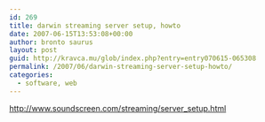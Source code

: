 ```yaml
---
id: 269
title: darwin streaming server setup, howto
date: 2007-06-15T13:53:08+00:00
author: bronto saurus
layout: post
guid: http://kravca.mu/glob/index.php?entry=entry070615-065308
permalink: /2007/06/darwin-streaming-server-setup-howto/
categories:
  - software, web
---
```

<a href="http://www.soundscreen.com/streaming/server_setup.html" target="_blank" >http://www.soundscreen.com/streaming/server_setup.html</a>